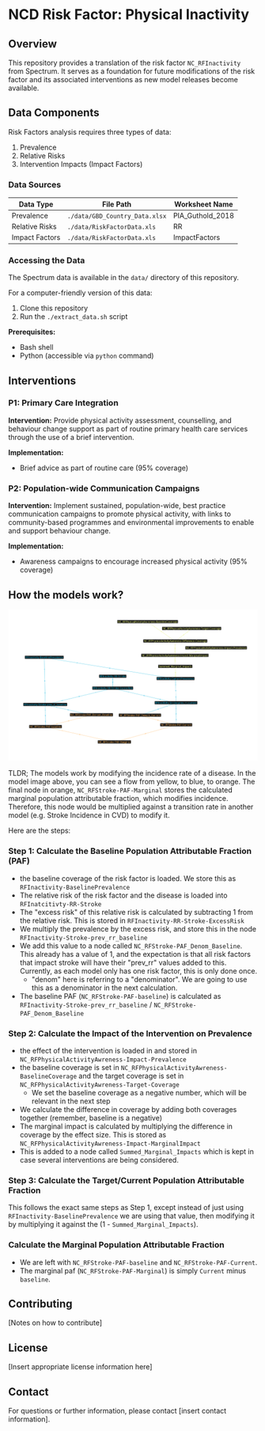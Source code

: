 # NCD Risk Factor: Physical Inactivity

## Overview

This repository provides a translation of the risk factor `NC_RFInactivity` from Spectrum. It serves as a foundation for future modifications of the risk factor and its associated interventions as new model releases become available.

## Data Components

Risk Factors analysis requires three types of data:

1. Prevalence
2. Relative Risks
3. Intervention Impacts (Impact Factors)

### Data Sources

| Data Type | File Path | Worksheet Name |
|-----------|-----------|----------------|
| Prevalence | `./data/GBD_Country_Data.xlsx` | PIA_Guthold_2018 |
| Relative Risks | `./data/RiskFactorData.xls` | RR |
| Impact Factors | `./data/RiskFactorData.xls` | ImpactFactors |

### Accessing the Data

The Spectrum data is available in the `data/` directory of this repository.

For a computer-friendly version of this data:

1. Clone this repository
2. Run the `./extract_data.sh` script

**Prerequisites:**
- Bash shell
- Python (accessible via `python` command)

## Interventions

### P1: Primary Care Integration

**Intervention:** Provide physical activity assessment, counselling, and behaviour change support as part of routine primary health care services through the use of a brief intervention.

**Implementation:**
- Brief advice as part of routine care (95% coverage)

### P2: Population-wide Communication Campaigns

**Intervention:** Implement sustained, population-wide, best practice communication campaigns to promote physical activity, with links to community-based programmes and environmental improvements to enable and support behaviour change.

**Implementation:**
- Awareness campaigns to encourage increased physical activity (95% coverage)

## How the models work?

![The Physical Inactivity Awareness Model](./static/inactivity_awareness_image.png)

TLDR; The models work by modifying the incidence rate of a disease.
In the model image above, you can see a flow from yellow, to blue, to orange.
The final node in orange, `NC_RFStroke-PAF-Marginal` stores the calculated marginal population attributable fraction, which modifies incidence. Therefore, this node would be multiplied against a transition rate in another model (e.g. Stroke Incidence in CVD) to modify it.

Here are the steps:

### Step 1: Calculate the Baseline Population Attributable Fraction (PAF)
- the baseline coverage of the risk factor is loaded. We store this as `RFInactivity-BaselinePrevalence`
- The relative risk of the risk factor and the disease is loaded into `RFInatcitivty-RR-Stroke`
- The "excess risk" of this relative risk is calculated by subtracting 1 from the relative risk. This is stored in `RFInactivity-RR-Stroke-ExcessRisk`
- We multiply the prevalence by the excess risk, and store this in the node `RFInactivity-Stroke-prev_rr_baseline`
- We add this value to a node called `NC_RFStroke-PAF_Denom_Baseline`. This already has a value of 1, and the expectation is that all risk factors that impact stroke will have their "prev_rr" values added to this. Currently, as each model only has one risk factor, this is only done once.
    - "denom" here is referring to a "denominator". We are going to use this as a denominator in the next calculation.
- The baseline PAF (`NC_RFStroke-PAF-baseline`) is calculated as `RFInactivity-Stroke-prev_rr_baseline` / `NC_RFStroke-PAF_Denom_Baseline`

### Step 2: Calculate the Impact of the Intervention on Prevalence
- the effect of the intervention is loaded in and stored in `NC_RFPhysicalActivityAwreness-Impact-Prevalence`
- the baseline coverage is set in `NC_RFPhysicalActivityAwreness-BaselineCoverage` and the target coverage is set in `NC_RFPhysicalActivityAwreness-Target-Coverage`
    - We set the baseline coverage as a negative number, which will be relevant in the next step
- We calculate the difference in coverage by adding both coverages together (remember, baseline is a negative)
- The marginal impact is calculated by multiplying the difference in coverage by the effect size. This is stored as `NC_RFPhysicalActivityAwreness-Impact-MarginalImpact`
- This is added to a node called `Summed_Marginal_Impacts` which is kept in case several interventions are being considered.

### Step 3: Calculate the Target/Current Population Attributable Fraction
This follows the exact same steps as Step 1, except instead of just using `RFInactivity-BaselinePrevalence` we are using that value, then modifying it by multiplying it against the (1 - `Summed_Marginal_Impacts`).

### Calculate the Marginal Population Attributable Fraction
- We are left with `NC_RFStroke-PAF-baseline` and `NC_RFStroke-PAF-Current`.
- The marginal paf (`NC_RFStroke-PAF-Marginal`) is simply `Current` minus `baseline`.

## Contributing

[Notes on how to contribute]

## License

[Insert appropriate license information here]

## Contact

For questions or further information, please contact [insert contact information].
